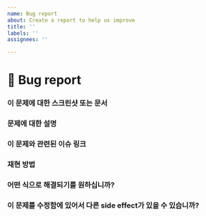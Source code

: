 ```yaml
---
name: Bug report
about: Create a report to help us improve
title: ''
labels: ''
assignees: ''

---
```


<!--🔅🔅🔅🔅🔅🔅🔅🔅🔅🔅🔅🔅🔅🔅🔅🔅🔅🔅🔅🔅🔅🔅🔅🔅🔅🔅🔅🔅🔅🔅🔅
새 이슈를 생성하기 전에 같은 이슈가 있는지 검색 해주세요 😄
이슈 생성시에 반드시 Assignees과 Labels, Projects를 붙여주세요!
🔅🔅🔅🔅🔅🔅🔅🔅🔅🔅🔅🔅🔅🔅🔅🔅🔅🔅🔅🔅🔅🔅🔅🔅🔅🔅🔅🔅🔅🔅🔅-->
# 🐞 Bug report


### 이 문제에 대한 스크린샷 또는 문서
<!-- ✍️ 스크린샷 또는 문서가 존재한다면 첨부 또는 링크를 걸어주세요 --> 


### 문제에 대한 설명
<!-- ✍️ 문제에 대한 설명을 적어주세요 --> 


### 이 문제와 관련된 이슈 링크
<!-- ✍️ 이 문제가 발생하게 된 원인 또는 관련된 이슈가 존재한다면 링크를 걸어주세요 
(같은 repository의 이슈라면 #이슈번호 로 링크가 됩니다) --> 


### 재현 방법
<!-- ✍️ 문제를 재현 하기위한 단계적 설명을 아래 예시와 같이 적어주세요
[예시]
1. dashboard 접근
2. instance 생성
3. instance가 생성되지 않는 에러
--> 


### 어떤 식으로 해결되기를 원하십니까?
<!-- ✍️ 해결 방향을 원하시면 적어주세요 --> 


### 이 문제를 수정함에 있어서 다른 side effect가 있을 수 있습니까?
<!-- ✍️ 이 문제가 수정될 때 side effect가 예상된다면 적어주세요 -->
